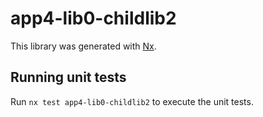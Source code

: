 # app4-lib0-childlib2

This library was generated with [Nx](https://nx.dev).

## Running unit tests

Run `nx test app4-lib0-childlib2` to execute the unit tests.
